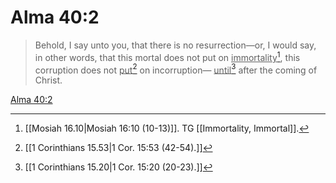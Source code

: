 # Alma 40:2

> Behold, I say unto you, that there is no resurrection—or, I would say, in other words, that this mortal does not put on <u>immortality</u>[^a], this corruption does not <u>put</u>[^b] on incorruption— <u>until</u>[^c] after the coming of Christ.

[Alma 40:2](https://www.churchofjesuschrist.org/study/scriptures/bofm/alma/40?lang=eng&id=p2#p2)


[^a]: [[Mosiah 16.10|Mosiah 16:10 (10-13)]]. TG [[Immortality, Immortal]].
[^b]: [[1 Corinthians 15.53|1 Cor. 15:53 (42-54).]]
[^c]: [[1 Corinthians 15.20|1 Cor. 15:20 (20-23).]]
